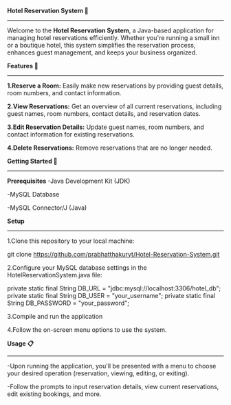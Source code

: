 **Hotel Reservation System 🏨**
___________________________________________________________________________________________________________________________________________________________________________________________
Welcome to the **Hotel Reservation System**, a Java-based application for managing hotel reservations efficiently. Whether you're running a small inn or a boutique hotel, this system simplifies the reservation process, enhances guest management, and keeps your business organized.


**Features 🌟**
___________________________________________________________________________________________________________________________________________________________________________________________

**1.Reserve a Room:** Easily make new reservations by providing guest details, room numbers, and contact information.

**2.View Reservations:** Get an overview of all current reservations, including guest names, room numbers, contact details, and reservation dates.

**3.Edit Reservation Details:** Update guest names, room numbers, and contact information for existing reservations.

**4.Delete Reservations:** Remove reservations that are no longer needed.


**Getting Started 🚀**
___________________________________________________________________________________________________________________________________________________________________________________________
**Prerequisites**
-Java Development Kit (JDK)

-MySQL Database

-MySQL Connector/J (Java)


**Setup**
___________________________________________________________________________________________________________________________________________________________________________________________
1.Clone this repository to your local machine:

git clone https://github.com/prabhatthakuryt/Hotel-Reservation-System.git

2.Configure your MySQL database settings in the 
HotelReservationSystem.java file:

private static final String DB_URL = "jdbc:mysql://localhost:3306/hotel_db";
private static final String DB_USER = "your_username";
private static final String DB_PASSWORD = "your_password";

3.Compile and run the application

4.Follow the on-screen menu options to use the system.



**Usage 📋**
___________________________________________________________________________________________________________________________________________________________________________________________
-Upon running the application, you'll be presented with a menu to choose your desired operation (reservation, viewing, editing, or exiting).

-Follow the prompts to input reservation details, view current reservations, edit existing bookings, and more.

